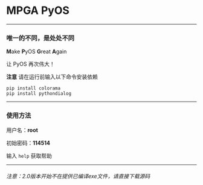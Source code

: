# MPGA PyOS
----
### 唯一的不同，是处处不同

**M**ake **P**yOS **G**reat **A**gain

让 PyOS 再次伟大！

**注意** 请在运行前输入以下命令安装依赖
```
pip install colorama
pip install pythondialog
```
----
### 使用方法

用户名：**root**

初始密码：**114514**

输入 ```help``` 获取帮助

----
###### 注意：2.0版本开始不在提供已编译exe文件，请直接下载源码
